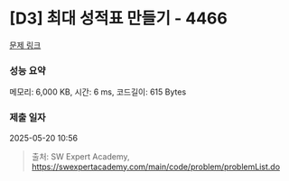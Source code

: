 # [D3] 최대 성적표 만들기 - 4466 

[문제 링크](https://swexpertacademy.com/main/code/problem/problemDetail.do?contestProbId=AWOUfCJ6qVMDFAWg) 

### 성능 요약

메모리: 6,000 KB, 시간: 6 ms, 코드길이: 615 Bytes

### 제출 일자

2025-05-20 10:56



> 출처: SW Expert Academy, https://swexpertacademy.com/main/code/problem/problemList.do